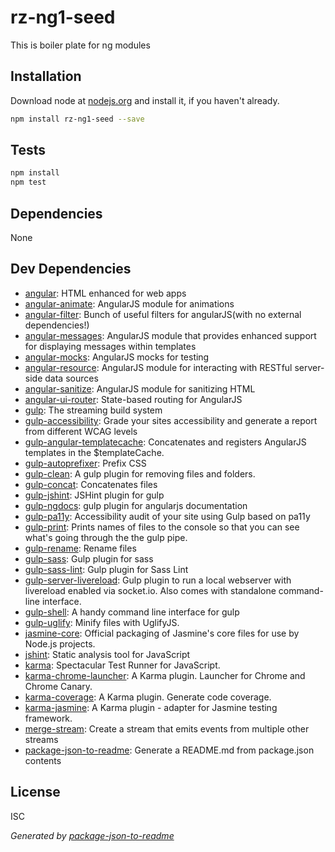# rz-ng1-seed 

This is boiler plate for ng modules

## Installation

Download node at [nodejs.org](http://nodejs.org) and install it, if you haven't already.

```sh
npm install rz-ng1-seed --save
```


## Tests

```sh
npm install
npm test
```

## Dependencies

None

## Dev Dependencies

- [angular](https://github.com/angular/angular.js): HTML enhanced for web apps
- [angular-animate](https://github.com/angular/angular.js): AngularJS module for animations
- [angular-filter](https://github.com/a8m/angular-filter): Bunch of useful filters for angularJS(with no external dependencies!)
- [angular-messages](https://github.com/angular/angular.js): AngularJS module that provides enhanced support for displaying messages within templates
- [angular-mocks](https://github.com/angular/angular.js): AngularJS mocks for testing
- [angular-resource](https://github.com/angular/angular.js): AngularJS module for interacting with RESTful server-side data sources
- [angular-sanitize](https://github.com/angular/angular.js): AngularJS module for sanitizing HTML
- [angular-ui-router](https://github.com/angular-ui/ui-router): State-based routing for AngularJS
- [gulp](https://github.com/gulpjs/gulp): The streaming build system
- [gulp-accessibility](https://github.com/yargalot/gulp-accessibility): Grade your sites accessibility and generate a report from different WCAG levels
- [gulp-angular-templatecache](https://github.com/miickel/gulp-angular-templatecache): Concatenates and registers AngularJS templates in the $templateCache.
- [gulp-autoprefixer](https://github.com/sindresorhus/gulp-autoprefixer): Prefix CSS
- [gulp-clean](https://github.com/peter-vilja/gulp-clean): A gulp plugin for removing files and folders.
- [gulp-concat](https://github.com/wearefractal/gulp-concat): Concatenates files
- [gulp-jshint](https://github.com/spalger/gulp-jshint): JSHint plugin for gulp
- [gulp-ngdocs](https://github.com/nikhilmodak/gulp-ngdocs): gulp plugin for angularjs documentation
- [gulp-pa11y](https://github.com/dreamzmaster/gulp-pa11y): Accessibility audit of your site using Gulp based on pa11y
- [gulp-print](https://github.com/alexgorbatchev/gulp-print): Prints names of files to the console so that you can see what&#39;s going through the the gulp pipe.
- [gulp-rename](https://github.com/hparra/gulp-rename): Rename files
- [gulp-sass](https://github.com/dlmanning/gulp-sass): Gulp plugin for sass
- [gulp-sass-lint](https://github.com/sasstools/gulp-sass-lint): Gulp plugin for Sass Lint
- [gulp-server-livereload](https://github.com/hiddentao/gulp-server-livereload): Gulp plugin to run a local webserver with livereload enabled via socket.io. Also comes with standalone command-line interface.
- [gulp-shell](https://github.com/sun-zheng-an/gulp-shell): A handy command line interface for gulp
- [gulp-uglify](https://github.com/terinjokes/gulp-uglify): Minify files with UglifyJS.
- [jasmine-core](https://github.com/jasmine/jasmine): Official packaging of Jasmine&#39;s core files for use by Node.js projects.
- [jshint](https://github.com/jshint/jshint): Static analysis tool for JavaScript
- [karma](https://github.com/karma-runner/karma): Spectacular Test Runner for JavaScript.
- [karma-chrome-launcher](https://github.com/karma-runner/karma-chrome-launcher): A Karma plugin. Launcher for Chrome and Chrome Canary.
- [karma-coverage](https://github.com/karma-runner/karma-coverage): A Karma plugin. Generate code coverage.
- [karma-jasmine](https://github.com/karma-runner/karma-jasmine): A Karma plugin - adapter for Jasmine testing framework.
- [merge-stream](https://github.com/grncdr/merge-stream): Create a stream that emits events from multiple other streams
- [package-json-to-readme](https://github.com/zeke/package-json-to-readme): Generate a README.md from package.json contents


## License

ISC

_Generated by [package-json-to-readme](https://github.com/zeke/package-json-to-readme)_
